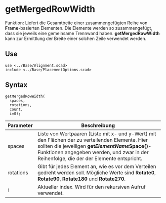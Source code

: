 # getMergedRowWidth

Funktion: Liefert die Gesamtbeite einer zusammengefügten Reihe von __Frame__-basierten Elementen. Die Elemente werden so zusammengefügt, dass sie jeweils eine gemeinsame Trennwand haben. __getMergedRowWidth__ kann zur Ermittlung der Breite einer solchen Zeile verwendet werden.

## Use
<pre><code>use &lt;../Base/Alignment.scad&gt;
include &lt;../Base/PlacementOptions.scad&gt;</pre></code>

## Syntax
<pre><code>getMergedRowWidth(
  spaces, 
  rotations, 
  count, 
  i=0);
</pre></code>

| Parameter | Beschreibung |
| ------ | ------ |
| spaces| Liste von Wertpaaren (Liste mit x- und y-Wert) mit den Flächen der  zu verteilenden Elemente. Hier sollten die jeweiligen __get*ElementName*Space()__-Funktionen angegeben werden, und zwar in der Reihenfolge, die der der Elemente entspricht. |
| rotations | Gibt für jedes Element an, wie es vor dem Verteilen gedreht werden soll. Mögliche Werte sind __Rotate0__, __Rotate90__, __Rotate180__ und __Rotate270__. |Die Reihenfolge entspricht der der Elemente. |
| i | Aktueller index. Wird für den rekursiven Aufruf verwendet. |

